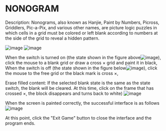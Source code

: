 # NONOGRAM

Description: Nonograms, also known as Hanjie, Paint by Numbers, Picross, Griddlers, Pic-a-Pix, and various other names, are picture logic puzzles in which cells in a grid must be colored or left blank according to numbers at the side of the grid to reveal a hidden pattern.

![image](https://user-images.githubusercontent.com/91497929/137400280-1f957093-072e-4b50-a6aa-a8d26d087bbb.png)
![image](https://user-images.githubusercontent.com/91497929/137400314-fb00a6fe-325f-45b2-a01e-529968f4067d.png)

When the switch is turned on (the state shown in the figure above![image](https://user-images.githubusercontent.com/91497929/137400351-c4d33dfe-5a4c-4c48-b757-089279652219.png)), click the mouse to a blank grid or draw a cross × grid and paint it in black,
When the switch is off (the state shown in the figure below![image](https://user-images.githubusercontent.com/91497929/137400379-d8e67653-527a-42b4-a9c2-c76baf8f2b57.png)), click the mouse to the free grid or the black mark is cross ×,

Erase filled content: If the selected blank state is the same as the state switch, the blank will be cleared. At this time, click on the frame that has crossed ×, the block disappears and turns back to white)
![image](https://user-images.githubusercontent.com/91497929/137400936-b828c9a8-236b-4e90-9668-4bbad3725991.png)

When the screen is painted correctly, the successful interface is as follows
![image](https://user-images.githubusercontent.com/91497929/137400986-e2e0c4f6-4c53-4ad9-9f08-9b9c64e2f45a.png)

At this point, click the "Exit Game" button to close the interface and the program ends.
